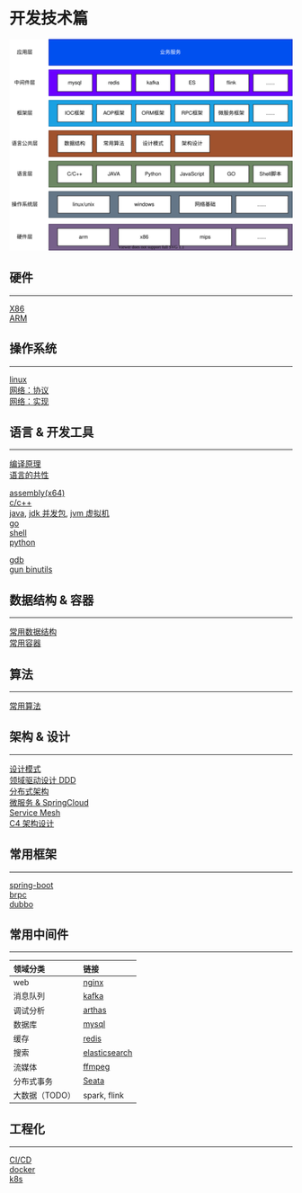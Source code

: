 # 开发技术篇

![summary](summary.svg)

## 硬件

---

[X86](hardware/x86.md)  
[ARM](hardware/arm.md)

## 操作系统

---

[linux](os/linux.md)  
[网络：协议](os/network/protocol.md)  
[网络：实现](os/network/implement.md)

<!-- [RT-Thread](os/rtthread.md) -->

## 语言 & 开发工具

---

[编译原理](language/c++/compile.md)  
[语言的共性](language/lang.md)

[assembly(x64)](language/asm/asm.md)  
[c/c++](language/c++/cpp.md)  
[java](language/java/java.md), [jdk 并发包](language/java/java_concurrent.md), [jvm 虚拟机](language/java/jvm.md)  
[go](language/go/golang.md)  
[shell](language/shell/shell.md)  
[python](language/python/python.md)

<!-- [javascript](language/javascript.md) -->

[gdb](devtool/gdb.md)  
[gun binutils](devtool/binutils.md)

## 数据结构 & 容器

---

[常用数据结构](datastructure/data_structure.md)  
[常用容器](datastructure/container.md)

## 算法

---

[常用算法](algorithm/algorithm.md)

## 架构 & 设计

---

[设计模式](architecture/designmod.md)  
[领域驱动设计 DDD](architecture/ddd.md)  
[分布式架构](architecture/distribute.md)  
[微服务 & SpringCloud](architecture/microservice.md)  
[Service Mesh](architecture/service_mesh.md)  
[C4 架构设计](architecture/c4_model.md)

## 常用框架

---

[spring-boot](framework/springboot.md)  
[brpc](framework/brpc.md)  
[dubbo](framework/dubbo.md)

## 常用中间件

---

| 领域分类       | 链接                                         |
| :------------- | :------------------------------------------- |
| web            | [nginx](middleware/nginx.md)                 |
| 消息队列       | [kafka](middleware/kafka.md)                 |
| 调试分析       | [arthas](middleware/arthas.md)               |
| 数据库         | [mysql](middleware/mysql.md)                 |
| 缓存           | [redis](middleware/redis.md)                 |
| 搜索           | [elasticsearch](middleware/elasticsearch.md) |
| 流媒体         | [ffmpeg](middleware/ffmpeg.md)               |
| 分布式事务     | [Seata](middleware/seata.md)                 |
| 大数据（TODO） | spark, flink                                 |

## 工程化

---

[CI/CD](engineering/cicd.md)  
[docker](middleware/docker.md)  
[k8s](middleware/k8s.md)
